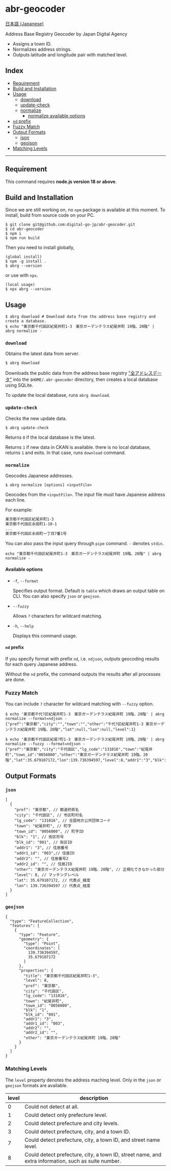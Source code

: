 # abr-geocoder

[日本語 (Japanese)](./README.ja.md)

Address Base Registry Geocoder by Japan Digital Agency
- Assigns a town ID.
- Normalizes address strings.
- Outputs latitude and longitude pair with matched level.

## Index
- [Requirement](./#requirement)
- [Build and Installation](./#build-and-installation)
- [Usage](./#usage)
  - [download](./#usage)
  - [update-check](./#update-check)
  - [normalize](./#normalize)
    - [normalize available options](./#available-options)
- [`nd` prefix](./#nd-prefix)
- [Fuzzy Match](./#fuzzy-match)
- [Output Formats](./#output-formats)
  - [json](./#json)
  - [geojson](./#geojson)
- [Matching Levels](./#matching-levels)

-------

## Requirement

This command requires **node.js version 18 or above**.

## Build and Installation

Since we are still working on, no `npm` package is available at this moment.
To install, build from source code on your PC.

```
$ git clone git@github.com:digital-go-jp/abr-geocoder.git
$ cd abr-geocoder
$ npm i
$ npm run build
```

Then you need to install globally,

```
(global install)
$ npm -g install .
$ abrg --version
```

or use with `npx`.
```
(local usage)
$ npx abrg --version
```

## Usage

```
$ abrg download # Download data from the address base registry and create a database.
$ echo "東京都千代田区紀尾井町1-3　東京ガーデンテラス紀尾井町 19階、20階" | abrg normalize -
```

### `download`

Obtains the latest data from server.

```
$ abrg download
```

Downloads the public data from the address base registry ["全アドレスデータ"](https://catalog.registries.digital.go.jp/rc/dataset/ba000001) into the `$HOME/.abr-geocoder` directory,
then creates a local database using SQLite.

To update the local database, runs `abrg download`.

### `update-check`

Checks the new update data.

```
$ abrg update-check
```

Returns `0` if the local database is the latest.

Returns `1` if new data in CKAN is available. there is no local database, returns `1` and exits. In that case, runs `download` command.

### `normalize`

Geocodes Japanese addresses.

```
$ abrg normalize [options] <inputFile>
```

Geocodes from the `<inputFile>`. The input file must have Japanese address each line.

For example:

```sample.txt
東京都千代田区紀尾井町1-3
東京都千代田区永田町1-10-1
...
東京都千代田区永田町一丁目7番1号
```

You can also pass the input query through `pipe` command. `-` denotes `stdin`.

```
echo "東京都千代田区紀尾井町1-3　東京ガーデンテラス紀尾井町 19階、20階" | abrg normalize -
```

#### Available options

- `-f`, `--format`

   Specifies output format. Default is `table` which draws an output table on CLI.
   You can also specify `json` or `geojson`.

- `--fuzzy`

   Allows `?` characters for wildcard matching.
  
- `-h`, `--help`

   Displays this command usage.


#### `nd` prefix

If you specify format with prefix `nd`, i.e. `ndjson`, outputs geocoding results for each query Japanese address.

Without the `nd` prefix, the command outputs the results after all processes are done.

### Fuzzy Match

You can include `?` character for wildcard matching with `--fuzzy` option.

```
$ echo '東京都千代?区紀尾井町1-3　東京ガーデンテラス紀尾井町 19階、20階' | abrg normalize --format=ndjson -
{"pref":"東京都","city":"","town":"","other":"千代?区紀尾井町1-3 東京ガーデンテラス紀尾井町 19階、20階","lat":null,"lon":null,"level":1}

$ echo '東京都千代田区紀尾?町1-3　東京ガーデンテラス紀尾井町 19階、20階' | abrg normalize --fuzzy --format=ndjson -
{"pref":"東京都","city":"千代田区","lg_code":"131016","town":"紀尾井町","town_id":"0056000","other":"東京ガーデンテラス紀尾井町 19階、20階","lat":35.679107172,"lon":139.736394597,"level":8,"addr1":"3","blk":"1","blk_id":"001","addr1_id":"003","addr2":"","addr2_id":""}
```

## Output Formats

### `json`

```
[
  {
    "pref": "東京都", // 都道府県名
    "city": "千代田区", // 市区町村名
    "lg_code": "131016", // 全国地方公共団体コード
    "town": "紀尾井町", // 町字
    "town_id": "0056000", // 町字ID
    "blk": "1", // 街区符号
    "blk_id": "001", // 街区ID
    "addr1": "3", // 住居番号
    "addr1_id": "003",// 住居ID
    "addr2": "", // 住居番号2
    "addr2_id": "", // 住居2ID
    "other": "東京ガーデンテラス紀尾井町 19階、20階", // 正規化できなかった部分
    "level": 8, // マッチングレベル
    "lat": 35.679107172, // 代表点_緯度
    "lon": 139.736394597 // 代表点_経度
  }
]
```

### `geojson`

```
{
  "type": "FeatureCollection",
  "features": [
    {
      "type": "Feature",
      "geometry": {
        "type": "Point",
        "coordinates": [
          139.736394597,
          35.679107172
        ]
      },
      "properties": {
        "title": "東京都千代田区紀尾井町1-3",
        "level": 8,
        "pref": "東京都",
        "city": "千代田区",
        "lg_code": "131016",
        "town": "紀尾井町",
        "town_id": "0056000",
        "blk": "1",
        "blk_id": "001",
        "addr1": "3",
        "addr1_id": "003",
        "addr2": "",
        "addr2_id": "",
        "other": "東京ガーデンテラス紀尾井町 19階、20階"
      }
    }
  ]
}
```

### Matching Levels

The `level` property denotes the address maching level. Only in the `json` or `geojson` formats are available.

| level | description |
|-------|-------------|
| 0 | Could not detect at all. |
| 1 | Could detect only prefecture level. |
| 2 | Could detect prefecture and city levels. |
| 3 | Could detect prefecture, city, and a town ID. |
| 7 | Could detect prefecture, city, a town ID, and street name level. |
| 8 | Could detect prefecture, city, a town ID, street name, and extra information, such as suite number. |
